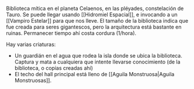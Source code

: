Biblioteca mítica en el planeta Celaenos, en las pléyades, constelación de Tauro.
Se puede llegar usando [[Hidromiel Espacial]], e invocando a un [[Vampiro Estelar]] para que nos lleve.
El tamaño de la biblioteca indica que fue creada para seres gigantescos, pero la arquitectura está bastante en ruinas.
Permanecer tiempo ahí costa cordura (1/hora).

Hay varias criaturas:
- Un guardián en el agua que rodea la isla donde se ubica la biblioteca. Captura y mata a cualquiera que intente llevarse conocimiento (de la biblioteca, o copias creadas ahí)
- El techo del hall principal está lleno de [[Aguila Monstruosa|Aguila Monstruosas]].